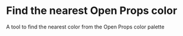 # Find the nearest Open Props color

A tool to find the nearest color from the Open Props color palette
